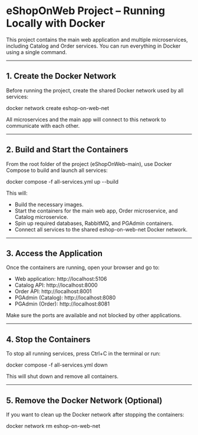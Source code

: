 # eShopOnWeb Project – Running Locally with Docker

This project contains the main web application and multiple microservices, including Catalog and Order services. You can run everything in Docker using a single command.

---

## 1. Create the Docker Network

Before running the project, create the shared Docker network used by all services:

docker network create eshop-on-web-net

All microservices and the main app will connect to this network to communicate with each other.

---

## 2. Build and Start the Containers

From the root folder of the project (eShopOnWeb-main), use Docker Compose to build and launch all services:

docker compose -f all-services.yml up --build

This will:

- Build the necessary images.
- Start the containers for the main web app, Order microservice, and Catalog microservice.
- Spin up required databases, RabbitMQ, and PGAdmin containers.
- Connect all services to the shared eshop-on-web-net Docker network.

---

## 3. Access the Application

Once the containers are running, open your browser and go to:

- Web application: http://localhost:5106
- Catalog API: http://localhost:8000
- Order API: http://localhost:8001
- PGAdmin (Catalog): http://localhost:8080
- PGAdmin (Order): http://localhost:8081

Make sure the ports are available and not blocked by other applications.

---

## 4. Stop the Containers

To stop all running services, press Ctrl+C in the terminal or run:

docker compose -f all-services.yml down

This will shut down and remove all containers.

---

## 5. Remove the Docker Network (Optional)

If you want to clean up the Docker network after stopping the containers:

docker network rm eshop-on-web-net
